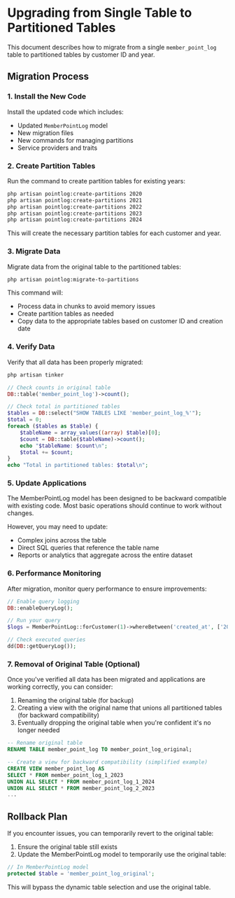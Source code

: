 
# Upgrading from Single Table to Partitioned Tables

This document describes how to migrate from a single `member_point_log` table to partitioned tables by customer ID and year.

## Migration Process

### 1. Install the New Code

Install the updated code which includes:
- Updated `MemberPointLog` model
- New migration files
- New commands for managing partitions
- Service providers and traits

### 2. Create Partition Tables

Run the command to create partition tables for existing years:

```bash
php artisan pointlog:create-partitions 2020
php artisan pointlog:create-partitions 2021
php artisan pointlog:create-partitions 2022
php artisan pointlog:create-partitions 2023
php artisan pointlog:create-partitions 2024
```

This will create the necessary partition tables for each customer and year.

### 3. Migrate Data

Migrate data from the original table to the partitioned tables:

```bash
php artisan pointlog:migrate-to-partitions
```

This command will:
- Process data in chunks to avoid memory issues
- Create partition tables as needed
- Copy data to the appropriate tables based on customer ID and creation date

### 4. Verify Data

Verify that all data has been properly migrated:

```bash
php artisan tinker
```

```php
// Check counts in original table
DB::table('member_point_log')->count();

// Check total in partitioned tables
$tables = DB::select("SHOW TABLES LIKE 'member_point_log_%'");
$total = 0;
foreach ($tables as $table) {
    $tableName = array_values((array) $table)[0];
    $count = DB::table($tableName)->count();
    echo "$tableName: $count\n";
    $total += $count;
}
echo "Total in partitioned tables: $total\n";
```

### 5. Update Applications

The MemberPointLog model has been designed to be backward compatible with existing code. Most basic operations should continue to work without changes.

However, you may need to update:

- Complex joins across the table
- Direct SQL queries that reference the table name
- Reports or analytics that aggregate across the entire dataset

### 6. Performance Monitoring

After migration, monitor query performance to ensure improvements:

```php
// Enable query logging
DB::enableQueryLog();

// Run your query
$logs = MemberPointLog::forCustomer(1)->whereBetween('created_at', ['2023-01-01', '2023-12-31'])->get();

// Check executed queries
dd(DB::getQueryLog());
```

### 7. Removal of Original Table (Optional)

Once you've verified all data has been migrated and applications are working correctly, you can consider:

1. Renaming the original table (for backup)
2. Creating a view with the original name that unions all partitioned tables (for backward compatibility)
3. Eventually dropping the original table when you're confident it's no longer needed

```sql
-- Rename original table
RENAME TABLE member_point_log TO member_point_log_original;

-- Create a view for backward compatibility (simplified example)
CREATE VIEW member_point_log AS
SELECT * FROM member_point_log_1_2023
UNION ALL SELECT * FROM member_point_log_1_2024
UNION ALL SELECT * FROM member_point_log_2_2023
...
```

## Rollback Plan

If you encounter issues, you can temporarily revert to the original table:

1. Ensure the original table still exists
2. Update the MemberPointLog model to temporarily use the original table:

```php
// In MemberPointLog model
protected $table = 'member_point_log_original';
```

This will bypass the dynamic table selection and use the original table.
